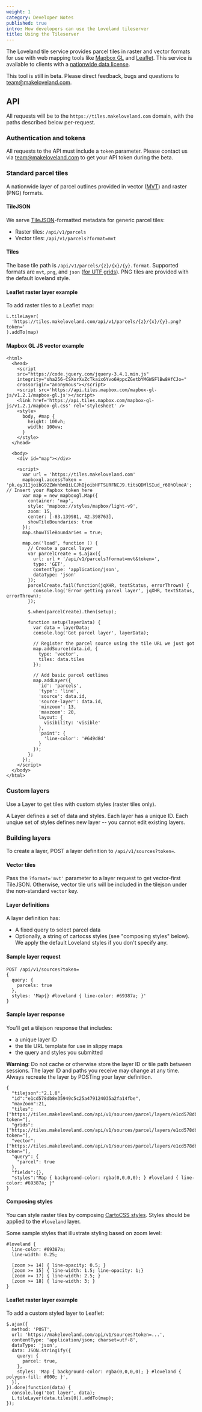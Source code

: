 ```yaml
---
weight: 1
category: Developer Notes
published: true
intro: How developers can use the Loveland tileserver
title: Using the Tileserver
---
```


The Loveland tile service provides parcel tiles in raster and vector formats for use with web mapping tools like [Mapbox GL](https://www.mapbox.com/help/define-mapbox-gl/) and [Leaflet](https://leafletjs.com/). This service is available to clients with a [nationwide data license](https://makeloveland.com/parcels).

This tool is still in beta. Please direct feedback, bugs and questions to [team@makeloveland.com](mailto:team@makeloveland.com).

## API

All requests will be to the `https://tiles.makeloveland.com` domain, with the paths described below per-request.

### Authentication and tokens

All requests to the API must include a `token` parameter. Please contact us via [team@makeloveland.com](mailto:team@makeloveland.com) to get your API token during the beta.

### Standard parcel tiles

A nationwide layer of parcel outlines provided in vector ([MVT](https://www.mapbox.com/vector-tiles/specification/)) and raster (PNG) formats.

#### TileJSON

We serve [TileJSON](https://www.mapbox.com/help/define-tilejson/)-formatted metadata for generic parcel tiles:

* Raster tiles: `/api/v1/parcels`
* Vector tiles: `/api/v1/parcels?format=mvt`

#### Tiles

The base tile path is `/api/v1/parcels/{z}/{x}/{y}.format`. Supported formats are `mvt`, `png`, and `json` ([for UTF grids](https://blog.mapbox.com/how-interactivity-works-with-utfgrid-3b7d437f9ca9)). PNG tiles are provided with the default loveland style.

#### Leaflet raster layer example

To add raster tiles to a Leaflet map:

```
L.tileLayer(
  'https://tiles.makeloveland.com/api/v1/parcels/{z}/{x}/{y}.png?token='
).addTo(map)
```

#### Mapbox GL JS vector example

```
<html>
  <head>
    <script
    src="https://code.jquery.com/jquery-3.4.1.min.js"
    integrity="sha256-CSXorXvZcTkaix6Yvo6HppcZGetbYMGWSFlBw8HfCJo="
    crossorigin="anonymous"></script>
    <script src='https://api.tiles.mapbox.com/mapbox-gl-js/v1.2.1/mapbox-gl.js'></script>
    <link href='https://api.tiles.mapbox.com/mapbox-gl-js/v1.2.1/mapbox-gl.css' rel='stylesheet' />
    <style>
      body, #map {
        height: 100vh;
        width: 100vw;
      }
    </style>
  </head>

  <body>
    <div id="map"></div>

    <script>
      var url = 'https://tiles.makeloveland.com'
      mapboxgl.accessToken = 'pk.eyJ1IjoibG92ZWxhbmQiLCJhIjoibHFTSURFNCJ9.titsQDMlSIud_r60hOlmeA'; // Insert your Mapbox token here
      var map = new mapboxgl.Map({
        container: 'map',
        style: 'mapbox://styles/mapbox/light-v9',
        zoom: 15,
        center: [-83.139981, 42.398763],
        showTileBoundaries: true
      });
      map.showTileBoundaries = true;

      map.on('load', function () {
        // Create a parcel layer
        var parcelCreate = $.ajax({
          url: url + '/api/v1/parcels?format=mvt&token=',
          type: 'GET',
          contentType: 'application/json',
          dataType: 'json'
        });
        parcelCreate.fail(function(jqXHR, textStatus, errorThrown) {
          console.log('Error getting parcel layer', jqXHR, textStatus, errorThrown);
        });

        $.when(parcelCreate).then(setup);

        function setup(layerData) {
          var data = layerData;
          console.log('Got parcel layer', layerData);

          // Register the parcel source using the tile URL we just got
          map.addSource(data.id, {
            type: 'vector',
            tiles: data.tiles
          });

          // Add basic parcel outlines
          map.addLayer({
            'id': 'parcels',
            'type': 'line',
            'source': data.id,
            'source-layer': data.id,
            'minzoom': 13,
            'maxzoom': 20,
            layout: {
              visibility: 'visible'
            },
            'paint': {
              'line-color': '#649d8d'
            }
          });
        };
      });
    </script>
  </body>
</html>
```

### Custom layers

Use a Layer to get tiles with custom styles (raster tiles only).

A Layer defines a set of data and styles. Each layer has a unique ID. Each unqiue set of styles defines new layer -- you cannot edit existing layers.

### Building layers

To create a layer, POST a layer definition to `/api/v1/sources?token=`.

#### Vector tiles

Pass the `?format='mvt'` parameter to a layer request to get vector-first TileJSON.
Otherwise, vector tile urls will be included in the tilejson under the non-standard `vector`
key.

#### Layer definitions

A layer definition has:

- A fixed query to select parcel data
- Optionally, a string of cartocss styles (see "composing styles" below). We apply
  the default Loveland styles if you don't specify any.

#### Sample layer request

```
POST /api/v1/sources?token=
{
  query: {
    parcels: true
  },
  styles: 'Map{} #loveland { line-color: #69387a; }'
}
```

#### Sample layer response

You'll get a tilejson response that includes:

- a unique layer ID
- the tile URL template for use in slippy maps
- the query and styles you submitted

**Warning**: Do not cache or otherwise store the layer ID or tile path between
sessions. The layer ID and paths you receive may change at any time.
Always recreate the layer by POSTing your layer definition.

```
{
  "tilejson":"2.1.0",
  "id":"e1cd578db8e35949c5c25a479124035a2fa14fbe",
  "maxZoom":21,
  "tiles":["https://tiles.makeloveland.com/api/v1/sources/parcel/layers/e1cd578db8e35949c5c25a479124035a2fa14fbe/{z}/{x}/{y}.png?token="],
  "grids":["https://tiles.makeloveland.com/api/v1/sources/parcel/layers/e1cd578db8e35949c5c25a479124035a2fa14fbe/{z}/{x}/{y}.json?token="],
  "vector":["https://tiles.makeloveland.com/api/v1/sources/parcel/layers/e1cd578db8e35949c5c25a479124035a2fa14fbe/{z}/{x}/{y}.mvt?token="],
  "query": {
    "parcel": true
  },
  "fields":{},
  "styles":"Map { background-color: rgba(0,0,0,0); } #loveland { line-color: #69387a; }"
}
```

#### Composing styles

You can style raster tiles by composing [CartoCSS styles](https://carto.com/developers/styling/cartocss/). Styles should be applied to the `#loveland` layer.

Some sample styles that illustrate styling based on zoom level:

```
#loveland {
  line-color: #69387a;
  line-width: 0.25;

  [zoom >= 14] { line-opacity: 0.5; }
  [zoom >= 15] { line-width: 1.5; line-opacity: 1;}
  [zoom >= 17] { line-width: 2.5; }
  [zoom >= 18] { line-width: 3; }
}
```

#### Leaflet raster layer example

To add a custom styled layer to Leaflet:

```
$.ajax({
  method: 'POST',
  url: 'https://makeloveland.com/api/v1/sources?token=...',
  contentType: 'application/json; charset=utf-8',
  dataType: 'json',
  data: JSON.stringify({
    query: {
      parcel: true,
    },
    styles: 'Map { background-color: rgba(0,0,0,0); } #loveland { polygon-fill: #000; }',
  }),
}).done(function(data) {
  console.log('Got layer', data);
  L.tileLayer(data.tiles[0]).addTo(map);
});
```


